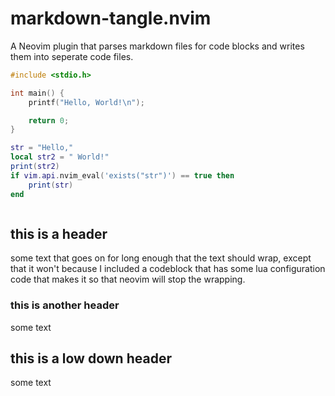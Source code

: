 # markdown-tangle.nvim
A Neovim plugin that parses markdown files for code blocks and writes them into seperate code files.

```c
#include <stdio.h>

int main() {
    printf("Hello, World!\n");

    return 0;
}
```

```lua
str = "Hello,"
local str2 = " World!"
print(str2)
if vim.api.nvim_eval('exists("str")') == true then
    print(str)
end
```

```lua

```

## this is a header

some text that goes on for long enough that the text should wrap, except that it won't because I included a codeblock that has some lua configuration code that makes it so that neovim will stop the wrapping.

### this is another header

some text

## this is a low down header

some text

